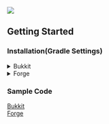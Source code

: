 [![](https://jitpack.io/v/TeamKun/CommandLib.svg)](https://jitpack.io/#TeamKun/CommandLib)

## Getting Started

### Installation(Gradle Settings)

<details>
<summary>Bukkit</summary>

```groovy
plugins {
    id "com.github.johnrengelman.shadow" version "6.1.0"
}

repositories {
    maven { url 'https://jitpack.io' }
}

dependencies {
    implementation "com.github.TeamKun.CommandLib:bukkit:0.2.4"
}

shadowJar {
    archiveFileName = "${rootProject.name}-${project.version}.jar"
    relocate "net.kunmc.lab.commandlib", "${project.group}.${project.name.toLowerCase()}.commandlib"
}
tasks.build.dependsOn tasks.shadowJar
```

</details>

<details>
<summary>Forge</summary>

```groovy
plugins {
    id "com.github.johnrengelman.shadow" version "6.1.0"
}

repositories {
    maven { url 'https://jitpack.io' }
}

dependencies {
    implementation "com.github.TeamKun.CommandLib:forge:0.2.4"
}

shadowJar {
    archiveFileName = "${rootProject.name}-${project.version}.jar"
    dependencies {
        include(dependency("com.github.TeamKun.CommandLib:forge:.*"))
    }
    relocate "net.kunmc.lab.commandlib", "${project.group}.${project.name.toLowerCase()}.commandlib"
    finalizedBy("reobfShadowJar")
}

reobf {
    shadowJar {
    }
}
```

</details>

### Sample Code

[Bukkit](/sample/bukkit/src/main/java/net/kunmc/lab/sampleplugin)  
[Forge](/sample/forge/src/main/java/net/kunmc/lab/samplemod)
